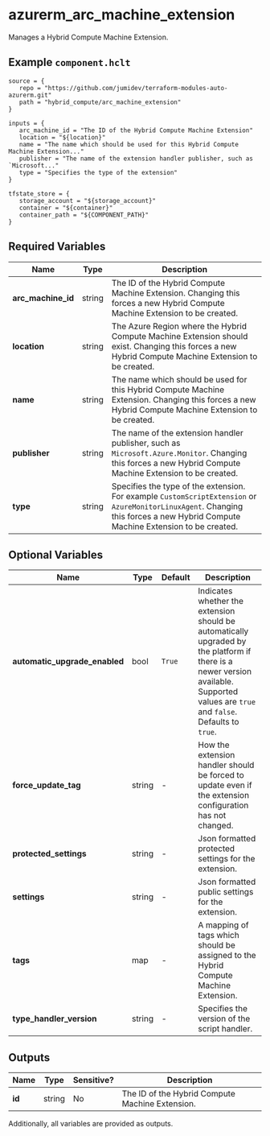 # azurerm_arc_machine_extension

Manages a Hybrid Compute Machine Extension.

## Example `component.hclt`

```hcl
source = {
   repo = "https://github.com/jumidev/terraform-modules-auto-azurerm.git"   
   path = "hybrid_compute/arc_machine_extension"   
}

inputs = {
   arc_machine_id = "The ID of the Hybrid Compute Machine Extension"   
   location = "${location}"   
   name = "The name which should be used for this Hybrid Compute Machine Extension..."   
   publisher = "The name of the extension handler publisher, such as `Microsoft..."   
   type = "Specifies the type of the extension"   
}

tfstate_store = {
   storage_account = "${storage_account}"   
   container = "${container}"   
   container_path = "${COMPONENT_PATH}"   
}

```

## Required Variables

| Name | Type |  Description |
| ---- | --------- |  ----------- |
| **arc_machine_id** | string |  The ID of the Hybrid Compute Machine Extension. Changing this forces a new Hybrid Compute Machine Extension to be created. | 
| **location** | string |  The Azure Region where the Hybrid Compute Machine Extension should exist. Changing this forces a new Hybrid Compute Machine Extension to be created. | 
| **name** | string |  The name which should be used for this Hybrid Compute Machine Extension. Changing this forces a new Hybrid Compute Machine Extension to be created. | 
| **publisher** | string |  The name of the extension handler publisher, such as `Microsoft.Azure.Monitor`. Changing this forces a new Hybrid Compute Machine Extension to be created. | 
| **type** | string |  Specifies the type of the extension. For example `CustomScriptExtension` or `AzureMonitorLinuxAgent`. Changing this forces a new Hybrid Compute Machine Extension to be created. | 

## Optional Variables

| Name | Type |  Default  |  Description |
| ---- | --------- |  ----------- | ----------- |
| **automatic_upgrade_enabled** | bool |  `True`  |  Indicates whether the extension should be automatically upgraded by the platform if there is a newer version available. Supported values are `true` and `false`. Defaults to `true`. | 
| **force_update_tag** | string |  -  |  How the extension handler should be forced to update even if the extension configuration has not changed. | 
| **protected_settings** | string |  -  |  Json formatted protected settings for the extension. | 
| **settings** | string |  -  |  Json formatted public settings for the extension. | 
| **tags** | map |  -  |  A mapping of tags which should be assigned to the Hybrid Compute Machine Extension. | 
| **type_handler_version** | string |  -  |  Specifies the version of the script handler. | 



## Outputs

| Name | Type | Sensitive? | Description |
| ---- | ---- | --------- | --------- |
| **id** | string | No  | The ID of the Hybrid Compute Machine Extension. | 

Additionally, all variables are provided as outputs.
